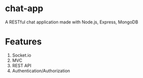 # chat-app
A RESTful chat application made with Node.js, Express, MongoDB

# Features
1. Socket.io
2. MVC
3. REST API
4. Authentication/Authorization
